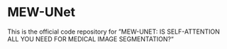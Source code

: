 # MEW-UNet
This is the official code repository for ”MEW-UNET: IS SELF-ATTENTION ALL YOU NEED FOR MEDICAL IMAGE SEGMENTATION?“
